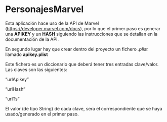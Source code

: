 # PersonajesMarvel

Esta aplicación hace uso de la API de Marvel (https://developer.marvel.com/docs), por lo que el primer paso es generar una **APIKEY** y un **HASH** siguiendo las instrucciones que se detallan en la documentación de la API.

En segundo lugar hay que crear dentro del proyecto un fichero *.plist* llamado **apikey.plist**

Este fichero es un diccionario que deberá tener tres entradas clave/valor. Las claves son las siguientes:

  “urlApikey”

  “urlHash”

  “urlTs”

El valor (de tipo String) de cada clave, sera el correspondiente que se haya usado/generado en el primer paso.
